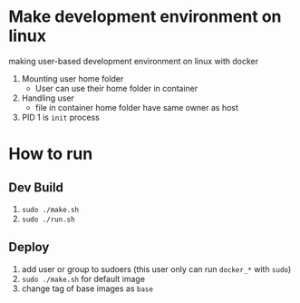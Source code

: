# Make development environment on linux

making user-based development environment on linux with docker

1. Mounting user home folder
    - User can use their home folder in container
1. Handling user
    - file in container home folder have same owner as host
1. PID 1 is `init` process

# How to run
## Dev Build
1. `sudo ./make.sh`
2. `sudo ./run.sh`

## Deploy
1. add user or group to sudoers (this user only can run `docker_*` with `sudo`)
1. `sudo ./make.sh` for default image
1. change tag of base images as `base`